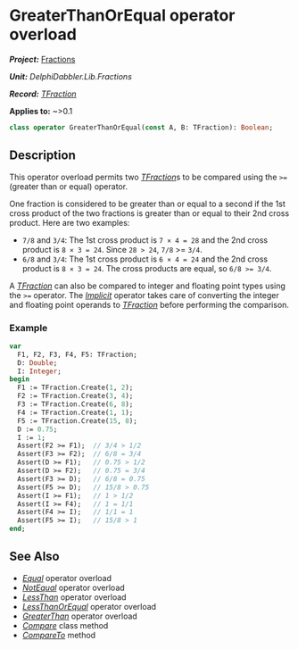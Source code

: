 # GreaterThanOrEqual operator overload

***Project:*** [Fractions](../API.md)

***Unit:*** _DelphiDabbler.Lib.Fractions_

***Record:*** [_TFraction_](./TFraction.md)

**Applies to:** ~>0.1

```pascal
class operator GreaterThanOrEqual(const A, B: TFraction): Boolean;
```

## Description

This operator overload permits two [_TFraction_](./TFraction.md)s to be compared using the `>=` (greater than or equal) operator.

One fraction is considered to be greater than or equal to a second if the 1st cross product of the two fractions is greater than or equal to their 2nd cross product. Here are two examples:

* `7/8` and `3/4`: The 1st cross product is `7 × 4 = 28` and the 2nd cross product is `8 × 3 = 24`. Since `28 > 24`, `7/8` >= `3/4`.
* `6/8` and `3/4`: The 1st cross product is `6 × 4 = 24` and the 2nd cross product is `8 × 3 = 24`. The cross products are equal, so `6/8 >= 3/4`.

A [_TFraction_](./TFraction.md) can also be compared to integer and floating point types using the `>=` operator. The [_Implicit_](./TFraction-Implicit.md) operator takes care of converting the integer and floating point operands to [_TFraction_](./TFraction.md) before performing the comparison.

### Example

```pascal
var
  F1, F2, F3, F4, F5: TFraction;
  D: Double;
  I: Integer;
begin
  F1 := TFraction.Create(1, 2);
  F2 := TFraction.Create(3, 4);
  F3 := TFraction.Create(6, 8);
  F4 := TFraction.Create(1, 1);
  F5 := TFraction.Create(15, 8);
  D := 0.75;
  I := 1;
  Assert(F2 >= F1);  // 3/4 > 1/2
  Assert(F3 >= F2);  // 6/8 = 3/4
  Assert(D >= F1);   // 0.75 > 1/2
  Assert(D >= F2);   // 0.75 = 3/4
  Assert(F3 >= D);   // 6/8 = 0.75
  Assert(F5 >= D);   // 15/8 > 0.75
  Assert(I >= F1);   // 1 > 1/2
  Assert(I >= F4);   // 1 = 1/1
  Assert(F4 >= I);   // 1/1 = 1
  Assert(F5 >= I);   // 15/8 > 1
end;
```

## See Also

* [_Equal_](./TFraction-Equal.md) operator overload
* [_NotEqual_](./TFraction-NotEqual.md) operator overload
* [_LessThan_](./TFraction-LessThan.md) operator overload
* [_LessThanOrEqual_](./TFraction-LessThanOrEqual.md) operator overload
* [_GreaterThan_](./TFraction-GreaterThan.md) operator overload
* [_Compare_](./TFraction-Compare.md) class method
* [_CompareTo_](./TFraction-CompareTo.md) method

